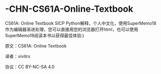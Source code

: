 # -CHN-CS61A-Online-Textbook
CS61A: Online Textbook SICP Python解释，个人中文化，使用SuperMemo18作为编辑器渐进处理，您可以直接用您的浏览器打开html，也可以使用SuperMemo18阅读本书以获得最佳体验:)

原文：CS61A: Online Textbook

译者：vivitrx

协议：CC BY-NC-SA 4.0


